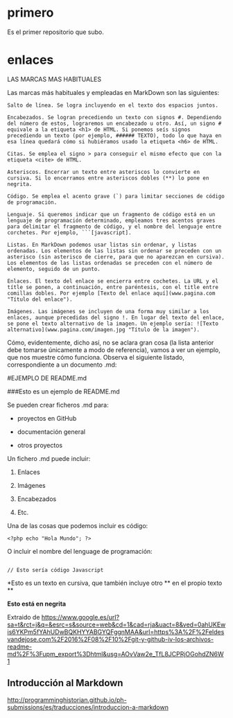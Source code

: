 # primero

Es el primer repositorio que subo.
# enlaces
LAS MARCAS MAS HABITUALES

Las marcas más habituales y empleadas en MarkDown son las siguientes:


    Salto de línea. Se logra incluyendo en el texto dos espacios juntos.

    Encabezados. Se logran precediendo un texto con signos #. Dependiendo del número de estos, lograremos un encabezado u otro. Así, un signo # equivale a la etiqueta <h1> de HTML. Si ponemos seís signos precediendo un texto (por ejemplo, ###### TEXTO), todo lo que haya en esa línea quedará cómo si hubiéramos usado la etiqueta <h6> de HTML.

    Citas. Se emplea el signo > para conseguir el mismo efecto que con la etiqueta <cite> de HTML.

    Asteriscos. Encerrar un texto entre asteriscos lo convierte en cursiva. Si lo encerramos entre asteriscos dobles (**) lo pone en negrita.

    Código. Se emplea el acento grave (`) para limitar secciones de código de programación.

    Lenguaje. Si queremos indicar que un fragmento de código está en un lenguaje de programación determinado, empleamos tres acentos graves para delimitar el fragmento de código, y el nombre del lenguaje entre corchetes. Por ejemplo, ```[javascript].

    Listas. En MarkDown podemos usar listas sin ordenar, y listas ordenadas. Los elementos de las listas sin ordenar se preceden con un asterisco (sin asterisco de cierre, para que no aparezcan en cursiva). Los elementos de las listas ordenadas se preceden con el número de elemento, seguido de un punto.

    Enlaces. El texto del enlace se encierra entre cochetes. La URL y el títle se ponen, a continuación, entre paréntesis, con el title entre comillas dobles. Por ejemplo [Texto del enlace aquí](www.pagina.com "Título del enlace").

    Imágenes. Las imágenes se incluyen de una forma muy similar a los enlaces, aunque precedidas del signo !. En lugar del texto del enlace, se pone el texto alternativo de la imagen. Un ejemplo sería: ![Texto alternativo](www.pagina.com/imagen.jpg "Título de la imagen").


Cómo, evidentemente, dicho así, no se aclara gran cosa (la lista anterior debe tomarse únicamente a modo de referencia), vamos a ver un ejemplo, que nos muestre cómo funciona. Observa el siguiente listado, correspondiente a un documento .md:

#EJEMPLO DE README.md



###Esto es un ejemplo de README.md



Se pueden crear ficheros .md para:

* proyectos en GitHub

* documentación general

* otros proyectos



Un fichero .md puede incluir:

1. Enlaces

2. Imágenes

3. Encabezados

4. Etc.



Una de las cosas que podemos incluir es código:

`<?php echo "Hola Mundo"; ?>`

O incluir el nombre del lenguage de programación:

```[javascript]

// Esto sería código Javascript

```



*Esto es un texto en cursiva, que también incluye otro ** en el propio texto **



**Esto está en negrita**


Extraido de https://www.google.es/url?sa=t&rct=j&q=&esrc=s&source=web&cd=1&cad=rja&uact=8&ved=0ahUKEwis6YKPm5fYAhUDwBQKHYYABGYQFggnMAA&url=https%3A%2F%2Feldesvandejose.com%2F2016%2F08%2F10%2Fgit-y-github-iv-los-archivos-readme-md%2F%3Fupm_export%3Dhtml&usg=AOvVaw2e_TfL8JCPRjOGohdZN6W1


## Introducción al Markdown 

http://programminghistorian.github.io/ph-submissions/es/traducciones/introduccion-a-markdown
